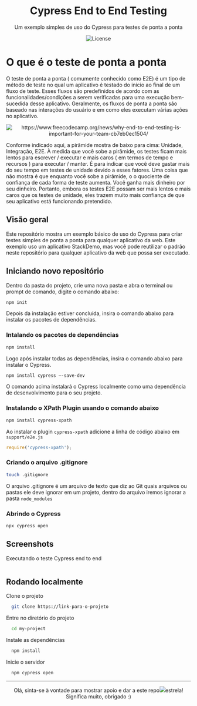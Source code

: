 <h1 align="center"> Cypress End to End Testing </h1>

<p align="center">
Um exemplo simples de uso do Cypress para testes de ponta a ponta
</p>

<p align="center">
  <img alt="License" src="https://img.shields.io/badge/License-MIT-green.svg">
</p>

# O que é o teste de ponta a ponta

O teste de ponta a ponta ( comumente conhecido como E2E) é um tipo de método de teste no qual um aplicativo é testado do início ao final de um fluxo de teste. Esses fluxos são predefinidos de acordo com as funcionalidades/condições a serem verificadas para uma execução bem-sucedida desse aplicativo. Geralmente, os fluxos de ponta a ponta são baseado nas interações do usuário e em como eles executam várias ações no aplicativo. 



<p align="center">
  <img alt="https://www.freecodecamp.org/news/why-end-to-end-testing-is-important-for-your-team-cb7eb0ec1504/" src="https://github.com/rxaviersantos/cypress-end-to-end-test/assets/85380530/577dc23f-616b-4337-948e-642b48f73bb5">
</p>

Conforme indicado aqui, a pirâmide mostra de baixo para cima: Unidade, Integração, E2E. À medida que você sobe a pirâmide, os testes ficam mais lentos para escrever / executar e mais caros ( em termos de tempo e recursos ) para executar / manter. É para indicar que você deve gastar mais do seu tempo em testes de unidade devido a esses fatores. Uma coisa que não mostra é que enquanto você sobe a pirâmide, o o quociente de confiança de cada forma de teste aumenta. Você ganha mais dinheiro por seu dinheiro. Portanto, embora os testes E2E possam ser mais lentos e mais caros que os testes de unidade, eles trazem muito mais confiança de que seu aplicativo está funcionando pretendido.

## Visão geral

Este repositório mostra um exemplo básico de uso do Cypress para criar testes simples de ponta a ponta para qualquer aplicativo da web. Este exemplo uso um aplicativo StackDemo, mas você pode reutilizar o padrão neste repositório para qualquer aplicativo da web que possa ser executado.

## Iniciando novo repositório 
Dentro da pasta do projeto, crie uma nova pasta e abra o terminal ou prompt de comando, digite o comando abaixo: 
```bash 
npm init
```
Depois da instalação estiver concluída, insira o comando abaixo para instalar os pacotes de dependências. 
### Intalando os pacotes de dependências 
```bash 
npm install
```
Logo após instalar todas as dependências, insira o comando abaixo para instalar o Cypress.
```bash 
npm install cypress –-save-dev
```
O comando acima instalará o Cypress localmente como uma dependência de desenvolvimento para o seu projeto.

### Instalando o XPath Plugin usando o comando abaixo

 ```bash 
npm install cypress-xpath
```
Ao instalar o plugin ```cypress-xpath``` adicione a linha de código abaixo em ```support/e2e.js```

 ```js
require('cypress-xpath');
```

### Criando o arquivo .gitignore

 ```bash 
touch .gitignore
```
O arquivo .gitignore é um arquivo de texto que diz ao Git quais arquivos ou pastas ele deve ignorar em um projeto, dentro do arquivo iremos ignorar a pasta  ```node_modules```

### Abrindo o Cypress 
 ```bash 
npx cypress open
```
## Screenshots

Executando o teste Cypress end to end  
<p align="center">
  <img alt="" "height="700px" width="1020px"> </p>

## Rodando localmente

Clone o projeto

```bash
  git clone https://link-para-o-projeto
```

Entre no diretório do projeto

```bash
  cd my-project
```

Instale as dependências

```bash
  npm install
```

Inicie o servidor

```bash
  npm cypress open
```

       

-------
<p align="center">
 Olá, sinta-se à vontade para mostrar apoio e dar a este repo<img src="https://img.icons8.com/fluency/20/null/star.png"/>estrela! Significa muito, obrigado :) 
</p>
